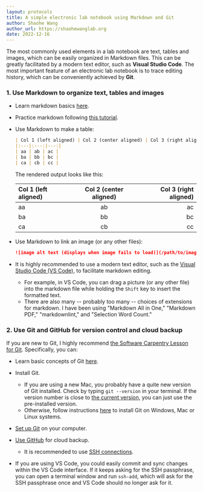 ```yaml
---
layout: protocols
title: A simple electronic lab notebook using Markdown and Git
author: Shaohe Wang
author_url: https://shaohewanglab.org
date: 2022-12-16
---
```


The most commonly used elements in a lab notebook are text, tables and images, which can be easily organized in Markdown files. This can be greatly facilitated by a modern text editor, such as **Visual Studio Code**. The most important feature of an electronic lab notebook is to trace editing history, which can be conveniently achieved by **Git**.

### 1. Use Markdown to organize text, tables and images

* Learn markdown basics [here](https://www.markdownguide.org/basic-syntax/).

* Practice markdown following [this tutorial](https://www.markdowntutorial.com/).

* Use Markdown to make a table:

  ```Markdown
  | Col 1 (left aligned) | Col 2 (center aligned) | Col 3 (right aligned) |
  |:---|:---:|---:|
  | aa | ab | ac |
  | ba | bb | bc |
  | ca | cb | cc |
  ```

  The rendered output looks like this:

  | Col 1 (left aligned) | Col 2 (center aligned) | Col 3 (right aligned) |
  |:---|:---:|---:|
  | aa | ab | ac |
  | ba | bb | bc |
  | ca | cb | cc |

* Use Markdown to link an image (or any other files):

  ```Markdown
  ![image alt text (displays when image fails to load)](/path/to/image.png)
  ```


* It is highly recommended to use a modern text editor, such as the [Visual Studio Code (VS Code)](https://code.visualstudio.com/), to facilitate markdown editing.
  * For example, in VS Code, you can drag a picture (or any other file) into the markdown file while holding the `Shift` key to insert the formatted text.
  * There are also many -- probably too many -- choices of extensions for markdown. I have been using "Markdown All in One," "Markdown PDF," "markdownlint," and "Selection Word Count."

### 2. Use Git and GitHub for version control and cloud backup

If you are new to Git, I highly recommend [the Software Carpentry Lesson for Git](https://swcarpentry.github.io/git-novice/index.html). Specifically, you can:

* Learn basic concepts of Git [here](https://swcarpentry.github.io/git-novice/01-basics/index.html).

* Install Git.
  * If you are using a new Mac, you probably have a quite new version of Git installed. Check by typing `git --version` in your terminal. If the version number is close to [the current version](https://git-scm.com/downloads), you can just use the pre-installed version.
  * Otherwise, follow instructions [here](https://carpentries.github.io/workshop-template/#git) to install Git on Windows, Mac or Linux systems.

* [Set up Git](https://swcarpentry.github.io/git-novice/02-setup/index.html) on your computer.

* [Use GitHub](https://swcarpentry.github.io/git-novice/07-github/index.html) for cloud backup.
  * It is recommended to use [SSH connections](https://docs.github.com/en/authentication/connecting-to-github-with-ssh).

* If you are using VS Code, you could easily commit and sync changes within the VS Code interface. If it keeps asking for the SSH passphrase, you can open a terminal window and run `ssh-add`, which will ask for the SSH passphrase once and VS Code should no longer ask for it.
